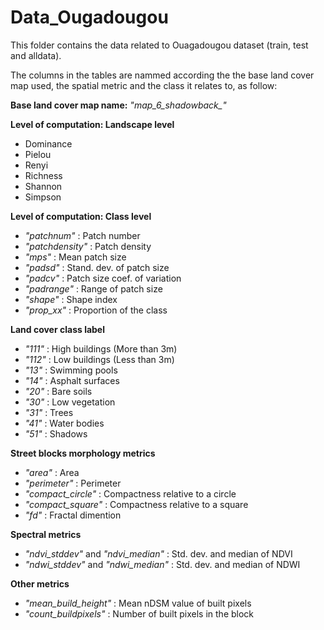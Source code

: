 # Data_Ougadougou

This folder contains the data related to Ouagadougou dataset (train, test and alldata). 

The columns in the tables are nammed according the the base land cover map used, the spatial metric and the class it relates to, as follow:

**Base land cover map name:** *"map_6_shadowback_"*

**Level of computation: Landscape level**
- Dominance
- Pielou
- Renyi
- Richness
- Shannon
- Simpson

**Level of computation: Class level**
- *"patchnum"* : Patch number
- *"patchdensity"* : Patch density
- *"mps"* : Mean patch size
- *"padsd"* : Stand. dev. of patch size
- *"padcv"* : Patch size coef. of variation
- *"padrange"* : Range of patch size
- *"shape"* : Shape index
- *"prop_xx"* :  Proportion of the class

**Land cover class label**
- *"111"* : High buildings (More than 3m)
- *"112"* : Low buildings (Less than 3m)
- *"13"* : Swimming pools
- *"14"* : Asphalt surfaces
- *"20"* : Bare soils
- *"30"* : Low vegetation
- *"31"* : Trees
- *"41"* : Water bodies
- *"51"* : Shadows

**Street blocks morphology metrics**
- *"area"* : Area
- *"perimeter"* : Perimeter
- *"compact_circle"* : Compactness relative to a circle
- *"compact_square"* : Compactness relative to a square
- *"fd"* : Fractal dimention

**Spectral metrics**
- *"ndvi_stddev"* and *"ndvi_median"* : Std. dev. and median of NDVI
- *"ndwi_stddev"* and *"ndwi_median"* : Std. dev. and median of NDWI
 
**Other metrics**
- *"mean_build_height"* : Mean nDSM value of built pixels 
- *"count_buildpixels"* : Number of built pixels in the block
